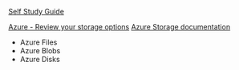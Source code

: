[Self Study Guide](https://learn.microsoft.com/en-us/certifications/azure-data-engineer/)


[Azure - Review your storage options](https://learn.microsoft.com/en-us/azure/cloud-adoption-framework/ready/considerations/storage-options)
[Azure Storage documentation](https://learn.microsoft.com/en-us/azure/storage/)

- Azure Files
- Azure Blobs
- Azure Disks
